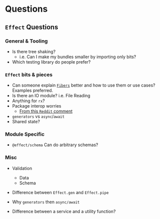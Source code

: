 # Questions
## `Effect` Questions

### General & Tooling
- Is there tree shaking?
  - i.e. Can I make my bundles smaller by importing only bits?
- Which testing library do people prefer?

### `Effect` bits & pieces
- Can someone explain [`Fibers`](https://effect.website/docs/other/glossary#fiber) better and how to use them or use cases? Examples preferred.
- Is there an IO module? i.e. File Reading
- Anything for `rx`?
- Package interop worries
  - [From this `Reddit` comment](https://www.reddit.com/r/typescript/comments/16w3iwn/opinions_about_effectts_do_you_recommend_using_it/k2uqc7d/)
- `generators` vs `async`/`await`
- Shared state?

### Module Specific
- `@effect/schema` Can do arbitrary schemas?

### Misc
- Validation
  - Data
  - Schema


- Difference between `Effect.gen` and `Effect.pipe`
- Why `generators` then `async/await`
- Difference between a service and a utility function?
